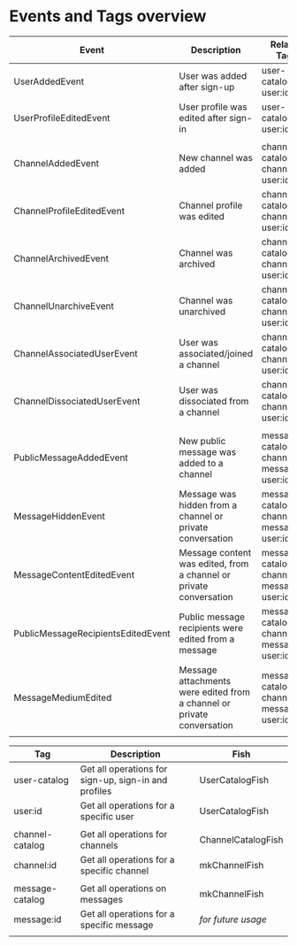 # Events and Tags overview

| Event                              | Description                                                            | Related Tags                                      |
|------------------------------------|------------------------------------------------------------------------|---------------------------------------------------|
| UserAddedEvent                     | User was added after sign-up                                           | user-catalog, user:id                             |
| UserProfileEditedEvent             | User profile was edited after sign-in                                  | user-catalog, user:id                             |
|                                    |                                                                        |                                                   |
| ChannelAddedEvent                  | New channel was added                                                  | channel-catalog, channel:id, user:id              |
| ChannelProfileEditedEvent          | Channel profile was edited                                             | channel-catalog, channel:id, user:id              |
| ChannelArchivedEvent               | Channel was archived                                                   | channel-catalog, channel:id, user:id              |
| ChannelUnarchiveEvent              | Channel was unarchived                                                 | channel-catalog, channel:id, user:id              |
| ChannelAssociatedUserEvent         | User was associated/joined a channel                                   | channel-catalog, channel:id, user:id              |
| ChannelDissociatedUserEvent        | User was dissociated from a channel                                    | channel-catalog, channel:id, user:id              |
|                                    |                                                                        |                                                   |
| PublicMessageAddedEvent            | New public message was added to a channel                              | message-catalog, channel:id, message:id, user:id, |
| MessageHiddenEvent                 | Message was hidden from a channel or private conversation              | message-catalog, channel:id, message:id, user:id  |
| MessageContentEditedEvent          | Message content was edited, from a channel or private conversation     | message-catalog, channel:id, message:id, user:id  |
| PublicMessageRecipientsEditedEvent | Public message recipients were edited from a message                   | message-catalog, channel:id, message:id, user:id  |
| MessageMediumEdited                | Message attachments were edited from a channel or private conversation | message-catalog, channel:id, message:id, user:id  |
|                                    |                                                                        |                                                   |

| Tag             | Description                                          | Fish               |
|-----------------|------------------------------------------------------|--------------------|
| user-catalog    | Get all operations for sign-up, sign-in and profiles | UserCatalogFish    |
| user:id         | Get all operations for a specific user               | UserCatalogFish    |
|                 |                                                      |                    |
| channel-catalog | Get all operations for channels                      | ChannelCatalogFish |
| channel:id      | Get all operations for a specific channel            | mkChannelFish      |
|                 |                                                      |                    |
| message-catalog | Get all operations on messages                       | mkChannelFish      |
| message:id      | Get all operations for a specific message            | *for future usage* |
|                 |                                                      |                    |
